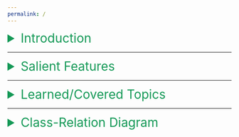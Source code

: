 ```yaml
---
permalink: /
---
```


<details>
  <summary style="color:#159957;font-size:2em;">Introduction</summary>
  <p>This project is based on the idea of an offline store management application which will handle shopping items in terms of categories. Our project has two main modules (i.e. Retailer & Customer), in which we have provided unique functionalities. We’ve also prioritized the application in terms of a GUI environment (by providing 2 diff. menu outlooks) so that it ensures a good interaction between the retailer/customer and the application with complete checkout process.<br><br>Hence, catering all the requirements of both Retailer & customer with an ensured smooth experience.</p>
</details>

---

<details>
  <summary style="color:#159957;font-size:2em;">Salient Features</summary>
  <br>
  <ul>
    <li>We have provided maximum abstraction so that the customer's data cannot be stolen/updated from app nor from its Files.</li>
    <li>We also ensured that all sensitive data is encrypted so that no info could be stole from files.</li>
    <li>The Code is in generalized format utilizing all C++ templates techniques, & variadic template function & Parameter pack (i.e., C++11 features).</li>
    <li>Our Project is capable of generating new Categories (i.e. Classes)
    At run-time, with up to 30 attributes.</li>
    <li>Our Application is portable, as it doesn’t require manual recompilation for generating new classes.
</li>
    <li>All Input data errors are validated using the generic function & its overloaded versions.</li>
    <li>Our application is also memory efficient (i.e. vector class approach used for Items Pointer Array).</li>
  </ul>
</details>
 
---

<details>
  <summary style="color:#159957;font-size:2em;">Learned/Covered Topics</summary>
  <br>
  <ul>
    <li>Filing (i.e. read/write abstract class objects)</li>
    <li>Inheritance (i.e. multi-level)</li>
    <li>Friend Classes</li>
    <li>Abstraction (i.e. all data is in private & protected mode)</li>
    <li>Polymorphism (func. overloading , func. Overriding, operator overloading)</li>
    <li>Encapsulation (i.e. all data is private/protected)</li>
    <li>Templates/ Variadic Templates (i.e. for generic funcs.)</li>
    <li>Pointer Arrays (i.e. 2D dynamic object pointer array)</li>
  </ul>
</details>
 
---
<details>
  <summary style="color:#159957;font-size:2em;">Class-Relation Diagram</summary>
  <br>
  <img src="https://user-images.githubusercontent.com/66676402/105500781-31efd700-5ce5-11eb-94ad-7f4fa033de51.jpg" />
</details>
